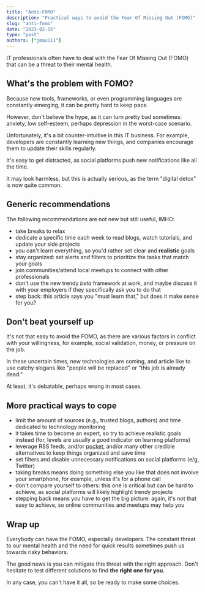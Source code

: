 ```yaml
---
title: "Anti-FOMO"
description: "Practical ways to avoid the Fear Of Missing Out (FOMO)"
slug: "anti-fomo"
date: "2023-02-15"
type: "post"
authors: ["jmau111"]
---
```


IT professionals often have to deal with the Fear Of Missing Out (FOMO) that can be a threat to their mental health.

## What's the problem with FOMO?

Because new tools, frameworks, or even programming languages are constantly emerging, it can be pretty hard to keep pace.

However, don't believe the hype, as it can turn pretty bad sometimes: anxiety, low self-esteem, perhaps depression in the worst-case scenario.

Unfortunately, it's a bit counter-intuitive in this IT business. For example, developers are constantly learning new things, and companies encourage them to update their skills regularly.

It's easy to get distracted, as social platforms push new notifications like all the time.

It may look harmless, but this is actually serious, as the term "digital detox" is now quite common. 

## Generic recommendations

The following recommendations are not new but still useful, IMHO:

* take breaks to relax
* dedicate a specific time each week to read blogs, watch tutorials, and update your side projects
* you can't learn everything, so you'd rather set clear and **realistic** goals
* stay organized: set alerts and filters to prioritize the tasks that match your goals
* join communities/attend local meetups to connect with other professionals
* don't use the new trendy _beta_ framework at work, and maybe discuss it with your employers if they specifically ask you to do that
* step back: this article says you "must learn that," but does it make sense for you?

## Don't beat yourself up

It's not that easy to avoid the FOMO, as there are various factors in conflict with your willingness, for example, social validation, money, or pressure on the job.

In these uncertain times, new technologies are coming, and article like to use catchy slogans like "people will be replaced" or "this job is already dead."

At least, it's debatable, perhaps wrong in most cases.

## More practical ways to cope

* limit the amount of sources (e.g., trusted blogs, authors) and time dedicated to technology monitoring
* it takes time to become an expert, so try to achieve realistic goals instead (for, levels are usually a good indicator on learning platforms)
* leverage RSS feeds, and/or [pocket](https://getpocket.com/en/), and/or many other credible alternatives to keep things organized and save time
* set filters and disable unnecessary notifications on social platforms (e/g, Twitter)
* taking breaks means doing something else you like that does not involve your smartphone, for example, unless it's for a phone call
* don't compare yourself to others: this one is critical but can be hard to achieve, as social platforms will likely highlight trendy projects
* stepping back means you have to get the big picture: again, it's not that easy to achieve, so online communities and meetups may help you

## Wrap up

Everybody can have the FOMO, especially developers. The constant threat to our mental health and the need for quick results sometimes push us towards risky behaviors.

The good news is you can mitigate this threat with the right approach. Don't hesitate to test different solutions to find **the right one for you.**

In any case, you can't have it all, so be ready to make some choices.
